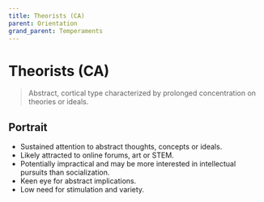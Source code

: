 ```yaml
---
title: Theorists (CA)
parent: Orientation
grand_parent: Temperaments
---
```


# Theorists (CA)

>Abstract, cortical type characterized by prolonged concentration on theories or ideals.

## Portrait

* Sustained attention to abstract thoughts, concepts or ideals.
* Likely attracted to online forums, art or STEM.
* Potentially impractical and may be more interested in intellectual pursuits than socialization.
* Keen eye for abstract implications.
* Low need for stimulation and variety.